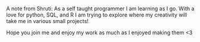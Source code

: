 A note from Shruti:
As a self taught programmer I am learning as I go. With a love for python, SQL, and R I am trying to explore where my creativity will take me in various small projects!

Hope you join me and enjoy my work as much as I enjoyed making them <3
